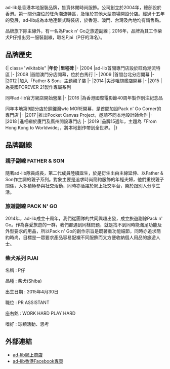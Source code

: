 ad-lib是香港本地服裝品牌，售賣休閒時尚服飾。公司創立於2004年，總部設於香港。第一間分店位於旺角潮流特區，及後於其他大型商場開設分店。經過十五年的發展，ad-lib成為本地連鎖式時裝店，於香港、澳門、台灣及內地均有銷售點。

品牌旗下除主線外，有一名為Pack n' Go之旅遊副線；2016年，品牌為其工作柴犬P仔推出另一服裝副線，取名Pjai（P仔的洋名）。



## 品牌歷史


{| class="wikitable" |**年份** |**里程碑** |- |2004 |ad-lib首間專門店設於旺角潮流特區 |- |2008 |首間澳門分店開幕，位於白馬行 |- |2009 |首間台北分店開幕 |- |2012 |加入「Father & Son」主題親子裝 |- |2014 |尖沙咀旗艦店開幕 |- |2015 |為美國FOREVER 21製作專屬系列

同年ad-lib官方網店開始營業 |- |2016 |為香港國際電影節40周年製作別注紀念品

同年本地第9間分店於銅鑼灣wtc MORE開幕，是首間加設Pack n' Go Corner的專門店 |- |2017 |推出Pocket Canvas Project，邀請不同本地設計師合作 |- |2018 |進相繼於廈門及廣州開設專門店 |- |2019 |品牌15週年，主題為「From Hong Kong to Worldwide」，將本地創作帶到全世界。 |}

## 品牌副線

### 親子副線 FATHER & SON

隨著ad-lib隊員成長，第二代成員陸續誕生，於是衍生出由主線延伸、以Father & Son作主調的親子系列。對象主要是追求時尚簡約服飾的年輕夫婦，他們重視親子關係，大多積極參與社交活動，同時亦活躍於網上社交平台，樂於跟別人分享生活。

### 旅遊副線 PACK N' GO

2014年，ad-lib成立十周年，我們從團隊的共同興趣出發，成立旅遊副線Pack n' Go。作為喜愛旅遊的一群，我們都遇到同樣問題，就是找不到同時能滿足功能及外型要求的用品，所以Pack n' Go的創作宗旨是既著重功能細節，同時亦追求簡約時尚，目標是一眾要求產品容易配襯不同服飾而又方便收納個人用品的旅遊人士。

### 柴犬系列 PJAI

名稱 : P仔

品種 : 柴犬(Shiba)

出生日期 : 2015年4月30日

職位 : PR ASSISTANT

座右銘 : WORK HARD PLAY HARD

嗜好 : 球類活動、思考

## 外部連結

  - [ad-lib網上商店](https://www.adlibfashion.com/)
  - [ad-lib香港Facebook專頁](https://www.facebook.com/adlibfashion/)